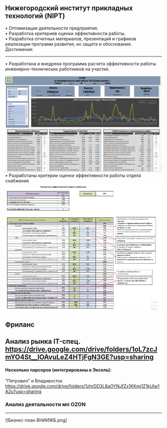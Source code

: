 ## Нижегородский институт прикладных технологий (NIPT)

• Оптимизация деятельности предприятия.<br>
• Разработка критериев оценки эффективности работы. <br>
• Разработка отчетных материалов, презентаций и графиков реализации программ развития, их защита и обоснование.<br>
Достижения:
- - - - - - - - - - - - - - - - - - - - - - - - - - - - - - - -
• Разработана и внедрена программа расчета эффективности работы инженерно-технических работников на участке.

![Автоматизированный отчет](https://github.com/stavrtin/Portfolio/blob/main/img/Отчет%20выработки-41-00.png)
• Разработаны критерии оценки эффективности работы отдела снабжения <br>
![KPI_Снабжение](https://github.com/stavrtin/Portfolio/blob/main/img/KPI_Снабжение.png)
 
## Фриланс
Анализ рынка IT-спец.
https://drive.google.com/drive/folders/1oL7zcJmYO4St__lOAvuLeZ4HTjFgN3GE?usp=sharing
-------------------------------------------------------------------
#### Несколько парсеров (интегрированы в Эксель):

"Петрович" и Владивосток
https://drive.google.com/drive/folders/1zhrDD3L8aOYNJfZx1KKmj1Z1kUlw1A2u?usp=sharing

### Анализ деятальности мп OZON

----------------------------------------------------------------------

![Бизнес-план ВНИИЖБ.png] 
